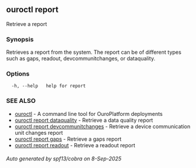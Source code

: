 ## ouroctl report

Retrieve a report

### Synopsis

Retrieves a report from the system. The report can be of different types such as gaps, readout, devcommunitchanges, or dataquality.

### Options

```
  -h, --help   help for report
```

### SEE ALSO

* [ouroctl](ouroctl.md)	 - A command line tool for OuroPlatform deployments
* [ouroctl report dataquality](ouroctl_report_dataquality.md)	 - Retrieve a data quality report
* [ouroctl report devcommunitchanges](ouroctl_report_devcommunitchanges.md)	 - Retrieve a device communication unit changes report
* [ouroctl report gaps](ouroctl_report_gaps.md)	 - Retrieve a gaps report
* [ouroctl report readout](ouroctl_report_readout.md)	 - Retrieve a readout report

###### Auto generated by spf13/cobra on 8-Sep-2025
